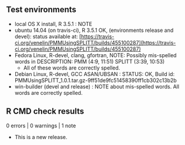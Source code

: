 ## Test environments
* local OS X install, R 3.5.1 : NOTE
* ubuntu 14.04 (on travis-ci), R 3.5.1 OK, (environments release and devel): status available at: [https://travis-ci.org/venelin/PMMUsingSPLITT/builds/455100287](https://travis-ci.org/venelin/PMMUsingSPLITT/builds/455100287)
* Fedora Linux, R-devel, clang, gfortran, NOTE: Possibly mis-spelled words in DESCRIPTION:
  PMM (4:9, 11:51)
  SPLITT (3:39, 10:53)
    - All of these words are correctly spelled.
* Debian Linux, R-devel, GCC ASAN/UBSAN : STATUS: OK, Build id: PMMUsingSPLITT_1.0.1.tar.gz-9ff51de9fc51458390ff1cb302c13b2b
* win-builder (devel and release) : NOTE about mis-spelled words. All words are correctly spelled.

## R CMD check results

0 errors | 0 warnings | 1 note

* This is a new release.


